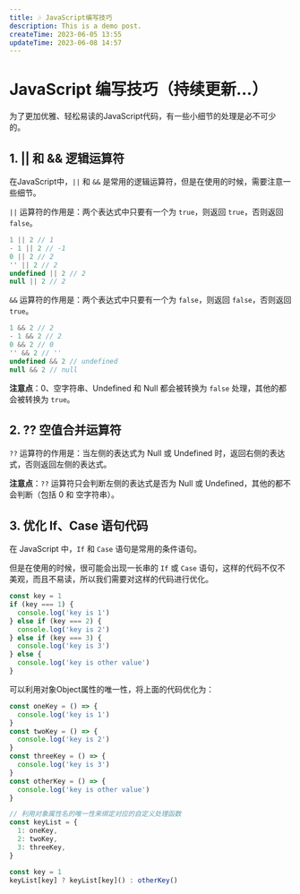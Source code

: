```yaml
---
title: 🎶 JavaScript编写技巧 
description: This is a demo post.
createTime: 2023-06-05 13:55
updateTime: 2023-06-08 14:57
---
```


# JavaScript 编写技巧（持续更新...）

为了更加优雅、轻松易读的JavaScript代码，有一些小细节的处理是必不可少的。


## 1. || 和 && 逻辑运算符

在JavaScript中，`||` 和 `&&` 是常用的逻辑运算符，但是在使用的时候，需要注意一些细节。

`||` 运算符的作用是：两个表达式中只要有一个为 `true`，则返回 `true`，否则返回 `false`。

```js 
1 || 2 // 1
- 1 || 2 // -1
0 || 2 // 2
'' || 2 // 2
undefined || 2 // 2
null || 2 // 2
```

`&&` 运算符的作用是：两个表达式中只要有一个为 `false`，则返回 `false`，否则返回 `true`。

```js
1 && 2 // 2
- 1 && 2 // 2
0 && 2 // 0
'' && 2 // ''
undefined && 2 // undefined
null && 2 // null
```

**注意点**：0、空字符串、Undefined 和 Null 都会被转换为 `false` 处理，其他的都会被转换为 `true`。

## 2. ?? 空值合并运算符

`??` 运算符的作用是：当左侧的表达式为 Null 或 Undefined 时，返回右侧的表达式，否则返回左侧的表达式。

**注意点**：`??` 运算符只会判断左侧的表达式是否为 Null 或 Undefined，其他的都不会判断（包括 0 和 空字符串）。

## 3. 优化 If、Case 语句代码

在 JavaScript 中，`If` 和 `Case` 语句是常用的条件语句。

但是在使用的时候，很可能会出现一长串的 `If` 或 `Case` 语句，这样的代码不仅不美观，而且不易读，所以我们需要对这样的代码进行优化。

```ts
const key = 1
if (key === 1) {
  console.log('key is 1')
} else if (key === 2) {
  console.log('key is 2')
} else if (key === 3) {
  console.log('key is 3')
} else {
  console.log('key is other value')
}
```

可以利用对象Object属性的唯一性，将上面的代码优化为：

```ts
const oneKey = () => {
  console.log('key is 1')
}
const twoKey = () => {
  console.log('key is 2')
}
const threeKey = () => {
  console.log('key is 3')
}
const otherKey = () => {
  console.log('key is other value')
}

// 利用对象属性名的唯一性来绑定对应的自定义处理函数
const keyList = {
  1: oneKey,
  2: twoKey,
  3: threeKey,
}

const key = 1
keyList[key] ? keyList[key]() : otherKey()
```




